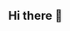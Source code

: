 ## Hi there 👋

<!--
**FernandaPortoAlegre/FernandaPortoAlegre** is a ✨ _special_ ✨ repository because its `README.md` (this file) appears on your GitHub profile.

- 🔭 Atualmente não estou trabalhando, buscando emprego.
- 🌱 Estou cursando Tecnólogo em Análise e Desenvolvimento de Sistemas e cursando Full Stack.
- 👯 I’m looking to collaborate on ...
- 🤔 I’m looking for help with ...
- 💬 Ask me about ...
- 📫 How to reach me: ...
- 😄 Pronouns: ...
- ⚡ Fun fact: ...
-->
